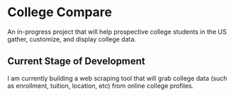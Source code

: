 # College Compare
An in-progress project that will help prospective college students in the US gather, customize, and display college data.

## Current Stage of Development
I am currently building a web scraping tool that will grab college data (such as enrollment, tuition, location, etc) from online college profiles.
